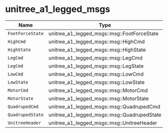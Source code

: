 # unitree_a1_legged_msgs

| Name             | Type                                        |
| ---------------- | ------------------------------------------- |
| `FootForceState` | unitree_a1_legged_msgs::msg::FootForceState |
| `HighCmd`        | unitree_a1_legged_msgs::msg::HighCmd        |
| `HighState`      | unitree_a1_legged_msgs::msg::HighState      |
| `LegCmd`         | unitree_a1_legged_msgs::msg::LegCmd         |
| `LegCmd`         | unitree_a1_legged_msgs::msg::LegState       |
| `LowCmd`         | unitree_a1_legged_msgs::msg::LowCmd         |
| `LowState`       | unitree_a1_legged_msgs::msg::LowState       |
| `MotorCmd`       | unitree_a1_legged_msgs::msg::MotorCmd       |
| `MotorState`     | unitree_a1_legged_msgs::msg::MotorState     |
| `QuadrupedCmd`   | unitree_a1_legged_msgs::msg::QuadrupedCmd   |
| `QuadrupedState` | unitree_a1_legged_msgs::msg::QuadrupedState |
| `UnitreeHeader`  | unitree_a1_legged_msgs::msg::UnitreeHeader  |